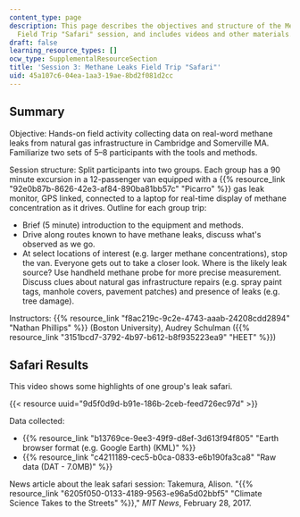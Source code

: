 ```yaml
---
content_type: page
description: This page describes the objectives and structure of the Methane Leaks
  Field Trip "Safari" session, and includes videos and other materials.
draft: false
learning_resource_types: []
ocw_type: SupplementalResourceSection
title: 'Session 3: Methane Leaks Field Trip "Safari"'
uid: 45a107c6-04ea-1aa3-19ae-8bd2f081d2cc
---
```

## Summary

Objective: Hands-on field activity collecting data on real-word methane leaks from natural gas infrastructure in Cambridge and Somerville MA. Familiarize two sets of 5–8 participants with the tools and methods.

Session structure: Split participants into two groups. Each group has a 90 minute excursion in a 12-passenger van equipped with a {{% resource_link "92e0b87b-8626-42e3-af84-890ba81bb57c" "Picarro" %}} gas leak monitor, GPS linked, connected to a laptop for real-time display of methane concentration as it drives. Outline for each group trip:

- Brief (5 minute) introduction to the equipment and methods.
- Drive along routes known to have methane leaks, discuss what's observed as we go.
- At select locations of interest (e.g. larger methane concentrations), stop the van. Everyone gets out to take a closer look. Where is the likely leak source? Use handheld methane probe for more precise measurement. Discuss clues about natural gas infrastructure repairs (e.g. spray paint tags, manhole covers, pavement patches) and presence of leaks (e.g. tree damage).

Instructors: {{% resource_link "f8ac219c-9c2e-4743-aaab-24208cdd2894" "Nathan Phillips" %}} (Boston University), Audrey Schulman ({{% resource_link "3151bcd7-3792-4b97-b612-b8f935223ea9" "HEET" %}})

## Safari Results

This video shows some highlights of one group's leak safari.

{{< resource uuid="9d5f0d9d-b91e-186b-2ceb-feed726ec97d" >}}

Data collected:

- {{% resource_link "b13769ce-9ee3-49f9-d8ef-3d613f94f805" "Earth browser format (e.g. Google Earth) (KML)" %}}
- {{% resource_link "c4211189-cec5-b0ca-0833-e6b190fa3ca8" "Raw data (DAT - 7.0MB)" %}}

News article about the leak safari session: Takemura, Alison. "{{% resource_link "6205f050-0133-4189-9563-e96a5d02bbf5" "Climate Science Takes to the Streets" %}}," *MIT News*, February 28, 2017.